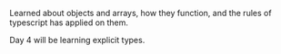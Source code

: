 Learned about objects and arrays, how they function, and the rules of typescript has applied on them.

Day 4 will be learning explicit types.